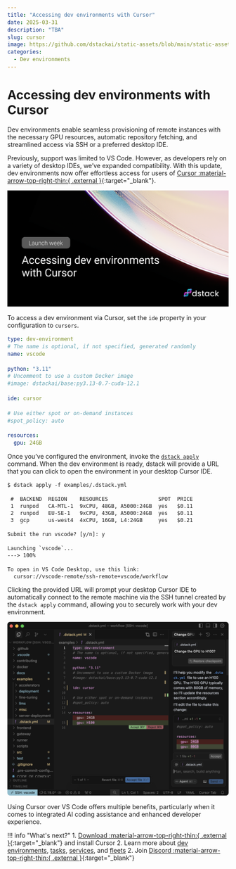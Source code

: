 ```yaml
---
title: "Accessing dev environments with Cursor"
date: 2025-03-31
description: "TBA"
slug: cursor
image: https://github.com/dstackai/static-assets/blob/main/static-assets/images/dstack-cursor-v2.png?raw=true
categories:
  - Dev environments
---
```


# Accessing dev environments with Cursor

Dev environments enable seamless provisioning of remote instances with the necessary GPU resources,
automatic repository fetching, and streamlined access via SSH or a preferred desktop IDE.

Previously, support was limited to VS Code. However, as developers rely on a variety of desktop IDEs,
we’ve expanded compatibility. With this update, dev environments now offer effortless access for users of 
[Cursor :material-arrow-top-right-thin:{ .external }](https://www.cursor.com/){:target="_blank"}.

<img src="https://github.com/dstackai/static-assets/blob/main/static-assets/images/dstack-cursor-v2.png?raw=true" width="630"/>

<!-- more -->

To access a dev environment via Cursor, set the `ide` property in your configuration to `cursors`.

<div editor-title=".dstack.yml"> 

```yaml
type: dev-environment
# The name is optional, if not specified, generated randomly
name: vscode

python: "3.11"
# Uncomment to use a custom Docker image
#image: dstackai/base:py3.13-0.7-cuda-12.1

ide: cursor

# Use either spot or on-demand instances
#spot_policy: auto

resources:
  gpu: 24GB
```

</div>

Once you’ve configured the environment, invoke the [`dstack apply`](../../docs/reference/cli/dstack/apply.md) command.
When the dev environment is ready, dstack will provide a URL that you can click to open the environment in your desktop
Cursor IDE.

<div class="termy">

```shell
$ dstack apply -f examples/.dstack.yml

 #  BACKEND  REGION    RESOURCES                SPOT  PRICE
 1  runpod   CA-MTL-1  9xCPU, 48GB, A5000:24GB  yes   $0.11
 2  runpod   EU-SE-1   9xCPU, 43GB, A5000:24GB  yes   $0.11
 3  gcp      us-west4  4xCPU, 16GB, L4:24GB     yes   $0.21

Submit the run vscode? [y/n]: y

Launching `vscode`...
---> 100%

To open in VS Code Desktop, use this link:
  cursor://vscode-remote/ssh-remote+vscode/workflow
```

</div>

Clicking the provided URL will prompt your desktop Cursor IDE to automatically connect to the remote machine via the SSH
tunnel created by the `dstack apply` command, allowing you to securely work with your dev environment.

<img src="https://github.com/dstackai/static-assets/blob/main/static-assets/images/dstack-cursor-ide.png?raw=true" width="800"/>

Using Cursor over VS Code offers multiple benefits, particularly when it comes to integrated AI coding assistance and
enhanced developer experience.

!!! info "What's next?"
    1. [Download :material-arrow-top-right-thin:{ .external }](https://www.cursor.com/){:target="_blank"} and install Cursor
    2. Learn more about [dev environments](../../docs/concepts/dev-environments.md), 
       [tasks](../../docs/concepts/tasks.md), [services](../../docs/concepts/services.md),
       and [fleets](../../docs/concepts/fleets.md)
    2. Join [Discord :material-arrow-top-right-thin:{ .external }](https://discord.gg/u8SmfwPpMd){:target="_blank"}
